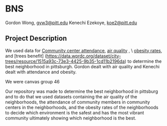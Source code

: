 # BNS

Gordon Wong, gyw3@pitt.edu
Kenechi Ezekoye, koe2@pitt.edu


## Project Description

We used data for [Community center attendance](https://data.wprdc.org/dataset/daily-community-center-attendance/resource/b7cb30c8-b179-43ff-8655-f24880b0f578), [air quality](https://data.wprdc.org/dataset/allegheny-county-air-quality/resource/4ab1e23f-3262-4bd3-adbf-f72f0119108b) , \ [obesity rates](https://data.wprdc.org/dataset/allegheny-county-obesity-rates/resource/fce248f0-8697-4d2a-bbe0-2da826776bfa?view_id=623baf47-90d4-4745-b17f-6b1f14849d76), and [trees benefit] (https://data.wprdc.org/dataset/city-trees/resource/1515a93c-73e3-4425-9b35-1cd11b2196da) to determine the best neighborhood in pittsburgh. Gordon dealt with air quality and Kenechi dealt with attendance and obesity.

We were canvas group 46

Our repository was made to determine the best neighborhood in pittsburg and to do that we used datasets containing the air quality of the neighborhoods, the attendance of community members in community centers in the neighborhoods, and the obesity rates of the neighborhoods to decide which environment is the safest and has the most vibrant community ultimately showing which neighborhood is the best.
